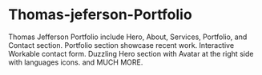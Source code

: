 # Thomas-jeferson-Portfolio
Thomas Jefferson Portfolio include Hero, About, Services, Portfolio, and Contact section. Portfolio section showcase recent work. Interactive Workable contact form. Duzzling Hero section with Avatar at the right side with languages icons. and MUCH MORE.
